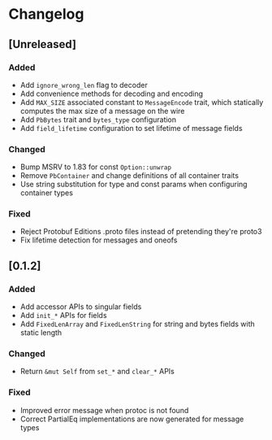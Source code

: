 # Changelog

## [Unreleased]

### Added

- Add `ignore_wrong_len` flag to decoder
- Add convenience methods for decoding and encoding
- Add `MAX_SIZE` associated constant to `MessageEncode` trait, which statically computes the max size of a message on the wire
- Add `PbBytes` trait and `bytes_type` configuration
- Add `field_lifetime` configuration to set lifetime of message fields

### Changed

- Bump MSRV to 1.83 for const `Option::unwrap`
- Remove `PbContainer` and change definitions of all container traits
- Use string substitution for type and const params when configuring container types

### Fixed

- Reject Protobuf Editions .proto files instead of pretending they're proto3
- Fix lifetime detection for messages and oneofs

## [0.1.2]

### Added

- Add accessor APIs to singular fields
- Add `init_*` APIs for fields
- Add `FixedLenArray` and `FixedLenString` for string and bytes fields with static length

### Changed

- Return `&mut Self` from `set_*` and `clear_*` APIs

### Fixed

- Improved error message when protoc is not found
- Correct PartialEq implementations are now generated for message types
